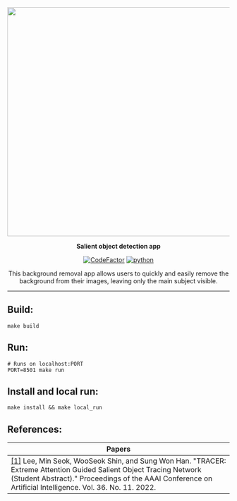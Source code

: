 <div align="center">

<img src="https://i.ibb.co/Y0Hs2fp/2022-06-29-18-46-35.png" width=700 height=520>

<b>Salient object detection app</b>

[![CodeFactor](https://www.codefactor.io/repository/github/sleep3r/sod/badge)](https://www.codefactor.io/repository/github/sleep3r/sod)
[![python](https://img.shields.io/badge/python_3.10-passing-success)](https://github.com/sleep3r/garrus/badge.svg?branch=main&event=push)

This background removal app allows users to quickly and easily remove the background from their images, leaving only the main subject visible.

</div>

----

## Build:

```shell
make build
```

## Run:
```shell
# Runs on localhost:PORT
PORT=8501 make run
```

## Install and local run:

```shell
make install && make local_run
```

## References:
|Papers|
|---|
| [[1]](https://arxiv.org/abs/2112.07380) Lee, Min Seok, WooSeok Shin, and Sung Won Han. "TRACER: Extreme Attention Guided Salient Object Tracing Network (Student Abstract)." Proceedings of the AAAI Conference on Artificial Intelligence. Vol. 36. No. 11. 2022. | 
